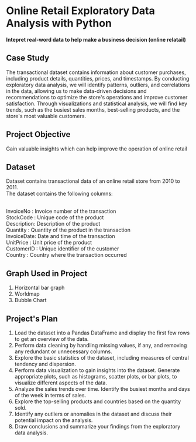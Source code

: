 # Online Retail Exploratory Data Analysis with Python
**Intepret real-word data to help make a business decision (online relatail)**

## Case Study
The transactional dataset contains information about customer purchases, including product details, quantities, prices, and timestamps. By conducting exploratory data analysis, we will identify patterns, outliers, and correlations in the data, allowing us to make data-driven decisions and recommendations to optimize the store's operations and improve customer satisfaction. Through visualizations and statistical analysis, we will find key trends, such as the busiest sales months, best-selling products, and the store's most valuable customers.

## Project Objective
Gain valuable insights which can help improve the operation of online retail

## Dataset
Dataset contains transactional data of an online retail store from 2010 to 2011. <br>
The dataset contains the following columns: <br><br>

InvoiceNo  : Invoice number of the transaction<br>
StockCode  : Unique code of the product<br>
Description: Description of the product<br>
Quantity   : Quantity of the product in the transaction<br>
InvoiceDate: Date and time of the transaction<br>
UnitPrice  : Unit price of the product<br>
CustomerID : Unique identifier of the customer<br>
Country    : Country where the transaction occurred<br>

## Graph Used in Project
1) Horizontal bar graph
2) Worldmap
3) Bubble Chart

## Project's Plan
1) Load the dataset into a Pandas DataFrame and display the first few rows to get an overview of the data.<br>
2) Perform data cleaning by handling missing values, if any, and removing any redundant or unnecessary columns.<br>
3) Explore the basic statistics of the dataset, including measures of central tendency and dispersion.<br>
4) Perform data visualization to gain insights into the dataset. Generate appropriate plots, such as histograms, scatter plots, or bar plots, to visualize different aspects of the data.<br>
5) Analyze the sales trends over time. Identify the busiest months and days of the week in terms of sales.<br>
6) Explore the top-selling products and countries based on the quantity sold.<br>
7) Identify any outliers or anomalies in the dataset and discuss their potential impact on the analysis.<br>
8) Draw conclusions and summarize your findings from the exploratory data analysis.<br>

